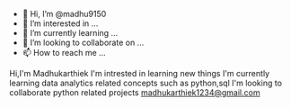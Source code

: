 - 👋 Hi, I’m @madhu9150
- 👀 I’m interested in ...
- 🌱 I’m currently learning ...
- 💞️ I’m looking to collaborate on ...
- 📫 How to reach me ...

<!---
madhu9150/madhu9150 is a ✨ special ✨ repository because its `README.md` (this file) appears on your GitHub profile.
You can click the Preview link to take a look at your changes.
--->
Hi,I'm Madhukarthiek
I'm intrested in learning new things
I'm currently learning data analytics related concepts such as python,sql
I'm looking to collaborate python related projects
madhukarthiek1234@gmail.com
